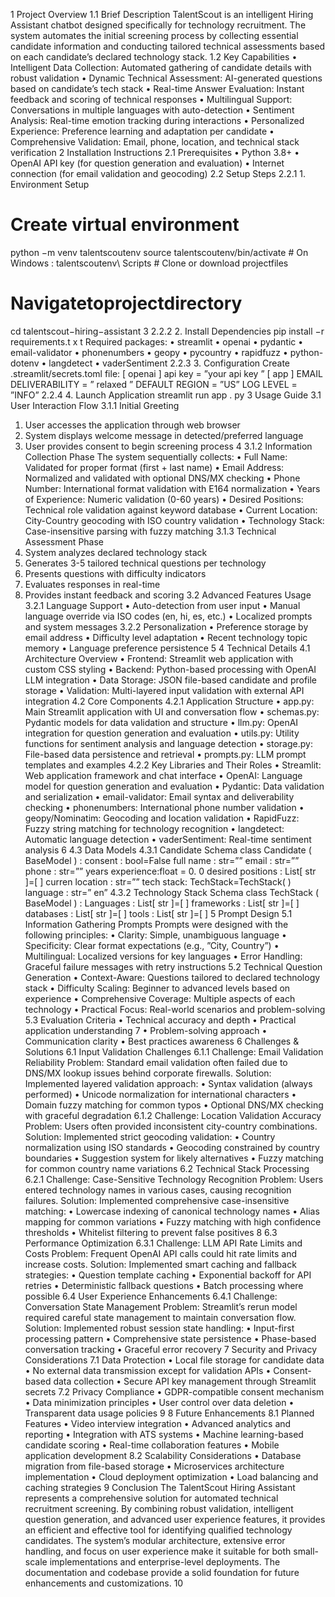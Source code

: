 1 Project Overview
1.1 Brief Description
TalentScout is an intelligent Hiring Assistant chatbot designed specifically for technology
recruitment. The system automates the initial screening process by collecting essential candidate information and conducting tailored technical assessments based on each
candidate’s declared technology stack.
1.2 Key Capabilities
• Intelligent Data Collection: Automated gathering of candidate details with
robust validation
• Dynamic Technical Assessment: AI-generated questions based on candidate’s
tech stack
• Real-time Answer Evaluation: Instant feedback and scoring of technical responses
• Multilingual Support: Conversations in multiple languages with auto-detection
• Sentiment Analysis: Real-time emotion tracking during interactions
• Personalized Experience: Preference learning and adaptation per candidate
• Comprehensive Validation: Email, phone, location, and technical stack verification
2 Installation Instructions
2.1 Prerequisites
• Python 3.8+
• OpenAI API key (for question generation and evaluation)
• Internet connection (for email validation and geocoding)
2.2 Setup Steps
2.2.1 1. Environment Setup
# Create virtual environment
python −m venv talentscoutenv
source talentscoutenv/bin/activate # On Windows : talentscoutenv\ Scripts \# Clone or download projectfiles
# Navigatetoprojectdirectory
cd talentscout−hiring−assistant
3
2.2.2 2. Install Dependencies
pip install −r requirements.t x t
Required packages:
• streamlit
• openai
• pydantic
• email-validator
• phonenumbers
• geopy
• pycountry
• rapidfuzz
• python-dotenv
• langdetect
• vaderSentiment
2.2.3 3. Configuration
Create .streamlit/secrets.toml file:
[ openai ]
api key = ”your api key ”
[ app ]
EMAIL DELIVERABILITY = ” relaxed ”
DEFAULT REGION = ”US”
LOG LEVEL = ”INFO”
2.2.4 4. Launch Application
streamlit run app . py
3 Usage Guide
3.1 User Interaction Flow
3.1.1 Initial Greeting
1. User accesses the application through web browser
2. System displays welcome message in detected/preferred language
3. User provides consent to begin screening process
4
3.1.2 Information Collection Phase
The system sequentially collects:
• Full Name: Validated for proper format (first + last name)
• Email Address: Normalized and validated with optional DNS/MX checking
• Phone Number: International format validation with E164 normalization
• Years of Experience: Numeric validation (0-60 years)
• Desired Positions: Technical role validation against keyword database
• Current Location: City-Country geocoding with ISO country validation
• Technology Stack: Case-insensitive parsing with fuzzy matching
3.1.3 Technical Assessment Phase
1. System analyzes declared technology stack
2. Generates 3-5 tailored technical questions per technology
3. Presents questions with difficulty indicators
4. Evaluates responses in real-time
5. Provides instant feedback and scoring
3.2 Advanced Features Usage
3.2.1 Language Support
• Auto-detection from user input
• Manual language override via ISO codes (en, hi, es, etc.)
• Localized prompts and system messages
3.2.2 Personalization
• Preference storage by email address
• Difficulty level adaptation
• Recent technology topic memory
• Language preference persistence
5
4 Technical Details
4.1 Architecture Overview
• Frontend: Streamlit web application with custom CSS styling
• Backend: Python-based processing with OpenAI LLM integration
• Data Storage: JSON file-based candidate and profile storage
• Validation: Multi-layered input validation with external API integration
4.2 Core Components
4.2.1 Application Structure
• app.py: Main Streamlit application with UI and conversation flow
• schemas.py: Pydantic models for data validation and structure
• llm.py: OpenAI integration for question generation and evaluation
• utils.py: Utility functions for sentiment analysis and language detection
• storage.py: File-based data persistence and retrieval
• prompts.py: LLM prompt templates and examples
4.2.2 Key Libraries and Their Roles
• Streamlit: Web application framework and chat interface
• OpenAI: Language model for question generation and evaluation
• Pydantic: Data validation and serialization
• email-validator: Email syntax and deliverability checking
• phonenumbers: International phone number validation
• geopy/Nominatim: Geocoding and location validation
• RapidFuzz: Fuzzy string matching for technology recognition
• langdetect: Automatic language detection
• vaderSentiment: Real-time sentiment analysis
6
4.3 Data Models
4.3.1 Candidate Schema
class Candidate ( BaseModel ) :
consent : bool=False
full name : str=””
email : str=””
phone : str=””
years experience:float = 0. 0
desired positions : List[ str ]=[ ]
curren location : str=””
tech stack: TechStack=TechStack( )
language : str=” en”
4.3.2 Technology Stack Schema
class TechStack ( BaseModel ) :
Languages : List[ str ]=[ ]
frameworks : List[ str ]=[ ]
databases : List[ str ]=[ ]
tools : List[ str ]=[ ]
5 Prompt Design
5.1 Information Gathering Prompts
Prompts were designed with the following principles:
• Clarity: Simple, unambiguous language
• Specificity: Clear format expectations (e.g., ”City, Country”)
• Multilingual: Localized versions for key languages
• Error Handling: Graceful failure messages with retry instructions
5.2 Technical Question Generation
• Context-Aware: Questions tailored to declared technology stack
• Difficulty Scaling: Beginner to advanced levels based on experience
• Comprehensive Coverage: Multiple aspects of each technology
• Practical Focus: Real-world scenarios and problem-solving
5.3 Evaluation Criteria
• Technical accuracy and depth
• Practical application understanding
7
• Problem-solving approach
• Communication clarity
• Best practices awareness
6 Challenges & Solutions
6.1 Input Validation Challenges
6.1.1 Challenge: Email Validation Reliability
Problem: Standard email validation often failed due to DNS/MX lookup issues behind
corporate firewalls.
Solution: Implemented layered validation approach:
• Syntax validation (always performed)
• Unicode normalization for international characters
• Domain fuzzy matching for common typos
• Optional DNS/MX checking with graceful degradation
6.1.2 Challenge: Location Validation Accuracy
Problem: Users often provided inconsistent city-country combinations.
Solution: Implemented strict geocoding validation:
• Country normalization using ISO standards
• Geocoding constrained by country boundaries
• Suggestion system for likely alternatives
• Fuzzy matching for common country name variations
6.2 Technical Stack Processing
6.2.1 Challenge: Case-Sensitive Technology Recognition
Problem: Users entered technology names in various cases, causing recognition failures.
Solution: Implemented comprehensive case-insensitive matching:
• Lowercase indexing of canonical technology names
• Alias mapping for common variations
• Fuzzy matching with high confidence thresholds
• Whitelist filtering to prevent false positives
8
6.3 Performance Optimization
6.3.1 Challenge: LLM API Rate Limits and Costs
Problem: Frequent OpenAI API calls could hit rate limits and increase costs.
Solution: Implemented smart caching and fallback strategies:
• Question template caching
• Exponential backoff for API retries
• Deterministic fallback questions
• Batch processing where possible
6.4 User Experience Enhancements
6.4.1 Challenge: Conversation State Management
Problem: Streamlit’s rerun model required careful state management to maintain conversation flow.
Solution: Implemented robust session state handling:
• Input-first processing pattern
• Comprehensive state persistence
• Phase-based conversation tracking
• Graceful error recovery
7 Security and Privacy Considerations
7.1 Data Protection
• Local file storage for candidate data
• No external data transmission except for validation APIs
• Consent-based data collection
• Secure API key management through Streamlit secrets
7.2 Privacy Compliance
• GDPR-compatible consent mechanism
• Data minimization principles
• User control over data deletion
• Transparent data usage policies
9
8 Future Enhancements
8.1 Planned Features
• Video interview integration
• Advanced analytics and reporting
• Integration with ATS systems
• Machine learning-based candidate scoring
• Real-time collaboration features
• Mobile application development
8.2 Scalability Considerations
• Database migration from file-based storage
• Microservices architecture implementation
• Cloud deployment optimization
• Load balancing and caching strategies
9 Conclusion
The TalentScout Hiring Assistant represents a comprehensive solution for automated
technical recruitment screening. By combining robust validation, intelligent question
generation, and advanced user experience features, it provides an efficient and effective
tool for identifying qualified technology candidates.
The system’s modular architecture, extensive error handling, and focus on user experience make it suitable for both small-scale implementations and enterprise-level deployments. The documentation and codebase provide a solid foundation for future enhancements and customizations.
10
